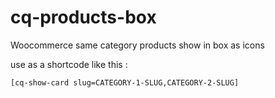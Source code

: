 # cq-products-box
Woocommerce same category products show in box as icons

use as a shortcode like this :
```
[cq-show-card slug=CATEGORY-1-SLUG,CATEGORY-2-SLUG]
```
